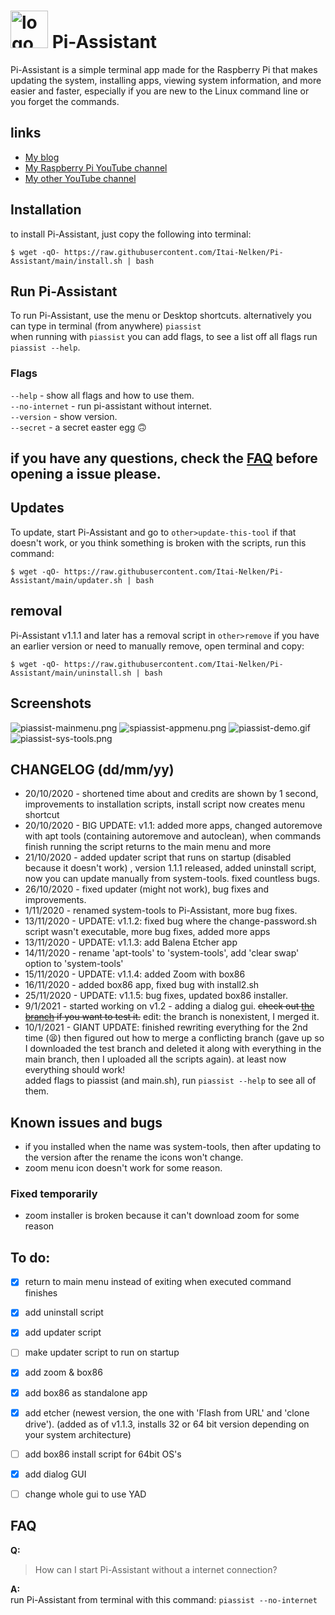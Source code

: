 # <img src="/icons/pi-assistant-logopng.png" alt="logo" width="60"/> Pi-Assistant

Pi-Assistant is a simple terminal app made for the Raspberry Pi that makes updating the system, installing apps, viewing system information, and more easier and faster, especially if you are new to the Linux command line or you forget the commands.

## links

* [My blog](https://thepisite.blogspot.com/)
* [My Raspberry Pi YouTube channel](https://youtube.com/channel/UCaKFjYULBDdkfEcx6oy9Gow)
* [My other YouTube channel](https://youtube.com/channel/UCM4Fo6ncNybS1xhJHnWSODg)

## Installation 

to install Pi-Assistant, just copy the following into terminal:
```
$ wget -qO- https://raw.githubusercontent.com/Itai-Nelken/Pi-Assistant/main/install.sh | bash
```

## Run Pi-Assistant

To run Pi-Assistant, use the menu or Desktop shortcuts. alternatively you can type in terminal (from anywhere) `piassist`<br>
when running with `piassist` you can add flags, to see a list off all flags run `piassist --help`.
### Flags
`--help` - show all flags and how to use them.<br>
`--no-internet` - run pi-assistant without internet.<br>
`--version` - show version.<br>
`--secret` - a secret easter egg :upside_down_face:<br>

## if you have any questions, check the [FAQ](https://github.com/Itai-Nelken/Pi-Assistant#faq) before opening a issue please.

## Updates

To update, start Pi-Assistant and go to `other>update-this-tool`
if that doesn't work, or you think something is broken with the scripts, run this command:
```sh-seesion
$ wget -qO- https://raw.githubusercontent.com/Itai-Nelken/Pi-Assistant/main/updater.sh | bash
```

## removal
Pi-Assistant v1.1.1 and later has a removal script in `other>remove` if you have an earlier version or need to manually remove, open terminal and copy: 
```sh-session
$ wget -qO- https://raw.githubusercontent.com/Itai-Nelken/Pi-Assistant/main/uninstall.sh | bash
```

## Screenshots

![piassist-mainmenu.png](screenshots/piassist-mainmenu.png)
![spiassist-appmenu.png](screenshots/piassist-appmenu.png)
![piassist-demo.gif](screenshots/piassist-demo.gif)
![piassist-sys-tools.png](screenshots/piassist-sys-info.png)


## CHANGELOG (dd/mm/yy)

 * 20/10/2020 - shortened time about and credits are shown by 1 second, improvements to installation scripts, install script now creates menu shortcut
 * 20/10/2020 - BIG UPDATE: v1.1: added more apps, changed autoremove with apt tools (containing autoremove and autoclean), when commands finish running the script returns to the main menu and more
 * 21/10/2020 - added updater script that runs on startup (disabled because it doesn't work) , version 1.1.1 released, added uninstall script, now you can update manually from system-tools. fixed countless bugs.
 * 26/10/2020 - fixed updater (might not work), bug fixes and improvements. 
 * 1/11/2020 - renamed system-tools to Pi-Assistant, more bug fixes. 
 * 13/11/2020 - UPDATE: v1.1.2: fixed bug where the change-password.sh script wasn't executable, more bug fixes, added more apps
 * 13/11/2020 - UPDATE: v1.1.3: add Balena Etcher app
 * 14/11/2020 - rename 'apt-tools' to 'system-tools', add 'clear swap' option to 'system-tools'
 * 15/11/2020 - UPDATE: v1.1.4: added Zoom with box86
 * 16/11/2020 - added box86 app, fixed bug with install2.sh
 * 25/11/2020 - UPDATE: v1.1.5: bug fixes, updated box86 installer.
 * 9/1/2021 - started working on v1.2 - adding a dialog gui. ~~check out [the branch](https://github.com/Itai-Nelken/Pi-Assistant/tree/dialog-gui-testing) if you want to test it.~~ edit: the branch is nonexistent, I merged it.
 * 10/1/2021 - GIANT UPDATE: finished rewriting everything for the 2nd time (:tired_face:) then figured out how to merge a conflicting branch (gave up so I downloaded the test branch and deleted it along with everything in the main branch, then I uploaded all the scripts again). at least now everything should work!<br>
added flags to piassist (and main.sh), run `piassist --help` to see all of them.
  
## Known issues and bugs
* if you installed when the name was system-tools, then after updating to the version after the rename the icons won't change. 
* zoom menu icon doesn't work for some reason.

### Fixed temporarily
- zoom installer is broken because it can't download zoom for some reason

 
## To do:

- [x] return to main menu instead of exiting when executed command finishes
- [x] add uninstall script
- [x] add updater script 
- [ ] make updater script to run on startup
- [x] add zoom & box86
- [x] add box86 as standalone app 
- [x] add etcher (newest version, the one with 'Flash from URL' and 'clone drive'). (added as of v1.1.3, installs 32 or 64 bit version depending on your system architecture)
- [ ] add box86 install script for 64bit OS's
- [x] add dialog GUI
- [ ] change whole gui to use YAD


## FAQ

**Q:**<br>
>How can I start Pi-Assistant without a internet connection?

**A:**<br>
run Pi-Assistant from terminal with this command: `piassist --no-internet`
